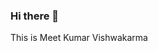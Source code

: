 ### Hi there 👋

This is Meet Kumar Vishwakarma

<!--
**kumarmeet/kumarmeet** is a ✨ _special_ ✨ repository because its `README.md` (this file) appears on your GitHub profile.

Here are some ideas to get you started:

[redme_git.txt](https://github.com/kumarmeet/kumarmeet/files/7139236/redme_git.txt)

